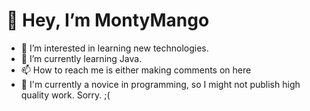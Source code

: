 # 👋 Hey, I’m MontyMango


- 👀 I’m interested in learning new technologies.
- 🌱 I’m currently learning Java.
- 📫 How to reach me is either making comments on here
- 📙 I'm currently a novice in programming, so I might not publish high quality work. Sorry. ;(

<!--
- 💞️ I’m looking to collaborate on nothing right now...

MontyMango/MontyMango is a ✨ special ✨ repository because its `README.md` (this file) appears on your GitHub profile.
You can click the Preview link to take a look at your changes.
--->
